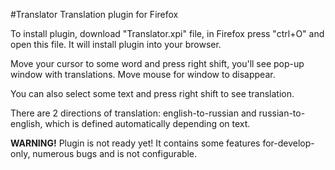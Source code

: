 #Translator
Translation plugin for Firefox

To install plugin, download "Translator.xpi" file, in Firefox press "ctrl+O" and open this file. It will install plugin into your browser.

Move your cursor to some word and press right shift, you'll see pop-up window with translations. Move mouse for window to disappear.

You can also select some text and press right shift to see translation.

There are 2 directions of translation: english-to-russian and russian-to-english, which is defined automatically depending on text.


**WARNING!** Plugin is not ready yet! It contains some features for-develop-only, numerous bugs and is not configurable.

